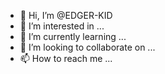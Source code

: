 - 👋 Hi, I’m @EDGER-KID
- 👀 I’m interested in ...
- 🌱 I’m currently learning ...
- 💞️ I’m looking to collaborate on ...
- 📫 How to reach me ...

<!---
EDGER-KID/EDGER-KID is a ✨ special ✨ repository because its `README.md` (this file) appears on your GitHub profile.
You can click the Preview link to take a look at your changes.
--->

